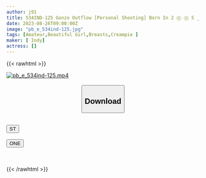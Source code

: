 ```yaml
---
author: j91
title: 534IND-125 Gonzo Outflow [Personal Shooting] Born In 2 ⓪ ⓪ 5 _ A Uniform Girl Who Is Frightened By Her First P Activity _ Complete Recording Of Being Creampie With Teary Eyes
date: 2023-08-26T09:00:00Z
image: "pb_e_534ind-125.jpg"
tags: [Amateur,Beautiful Girl,Breasts,Creampie ]
maker: [ Indy]
actress: []
---
```



{{< rawhtml >}}

<div class="video" data-videoid="jkKzLoLbB0SzyLx">
    <a href="javascript:;">
        <img src="https://my.j91.asia/posts/pb_e_534ind-125/pb_e_534ind-125.jpg" width="WIDTH" height="HEIGHT" alt="pb_e_534ind-125.mp4" loading="lazy">
    </a>
</div>

<script type="text/javascript" src="https://j91.asia/asset/on-demand-st.js"></script>

<br>
  <link rel="stylesheet" href="https://j91.asia/asset/bs5.css">
  
  <center>
  <button class="btn btn-primary" type="button" data-bs-toggle="collapse" data-bs-target=".multi-collapse" aria-expanded="false" aria-controls="multiCollapseExample1 multiCollapseExample2"><h2>Download</h2></button></center>
</p>
<div class="row">
  <div class="col">
    <div class="collapse multi-collapse" id="multiCollapseExample1">
      <div class="card card-body">
	      	      <br>
<div class="buttons">  
<a href="https://streamtape.to/v/jkKzLoLbB0SzyLx"><button class="btn-hover color-3"><i class="fa fa-download"></i> ST</button></a></div>
    </div>
  </div>
</div>
  <div class="col">
    <div class="collapse multi-collapse" id="multiCollapseExample2">
      <div class="card card-body">
	      <br>
<div class="buttons">
    <a href="https://oneupload.to/frtjfzp2cp61"><button class="btn-hover color-9"><i class="fa fa-download"></i> ONE</button></a></div>
<br><br>
      </div>
    </div>
  </div>
</div>

{{< /rawhtml >}}
